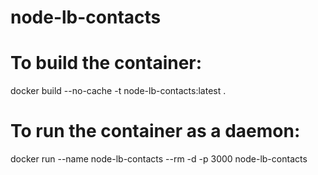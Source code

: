 # node-lb-contacts
# To build the container:
docker build --no-cache -t node-lb-contacts:latest .
# To run the container as a daemon:
docker run --name node-lb-contacts --rm -d -p 3000 node-lb-contacts
